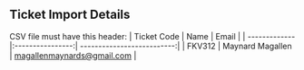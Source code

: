 ## Ticket Import Details

CSV file must have this header:
| Ticket Code   | Name             | Email                      |
| ------------- |:----------------:| --------------------------:|
| FKV312        | Maynard Magallen | magallenmaynards@gmail.com |

